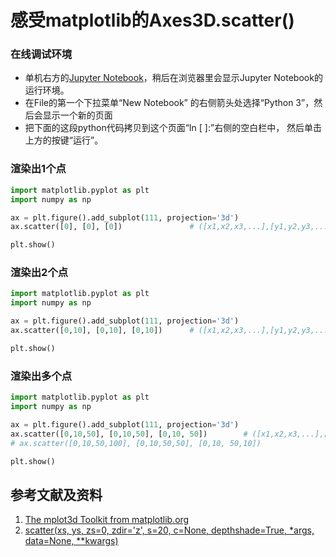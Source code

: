 # 感受matplotlib的Axes3D.scatter()

### 在线调试环境

- 单机右方的[Jupyter Notebook](https://mybinder.org/v2/gh/ipython/ipython-in-depth/master?filepath=binder/Index.ipynb)，稍后在浏览器里会显示Jupyter Notebook的运行环境。
- 在File的第一个下拉菜单“New Notebook” 的右侧箭头处选择“Python 3”，然后会显示一个新的页面
- 把下面的这段python代码拷贝到这个页面“In [ ]:”右侧的空白栏中， 然后单击上方的按键“运行”。

### 渲染出1个点
 
```python
import matplotlib.pyplot as plt
import numpy as np

ax = plt.figure().add_subplot(111, projection='3d')
ax.scatter([0], [0], [0])				# ([x1,x2,x3,...],[y1,y2,y3,...],[z1,z2,z3,...]) 

plt.show()
```

### 渲染出2个点

```python
import matplotlib.pyplot as plt
import numpy as np

ax = plt.figure().add_subplot(111, projection='3d')
ax.scatter([0,10], [0,10], [0,10])		# ([x1,x2,x3,...],[y1,y2,y3,...],[z1,z2,z3,...]) 

plt.show()
```

### 渲染出多个点

```python
import matplotlib.pyplot as plt
import numpy as np

ax = plt.figure().add_subplot(111, projection='3d')
ax.scatter([0,10,50], [0,10,50], [0,10, 50])		# ([x1,x2,x3,...],[y1,y2,y3,...],[z1,z2,z3,...]) 
# ax.scatter([0,10,50,100], [0,10,50,50], [0,10, 50,10])

plt.show()
```

## 参考文献及资料

1. [The mplot3d Toolkit from matplotlib.org](https://matplotlib.org/stable/tutorials/toolkits/mplot3d.html)
2. [scatter(xs, ys, zs=0, zdir='z', s=20, c=None, depthshade=True, *args, data=None, **kwargs)](https://matplotlib.org/stable/api/_as_gen/mpl_toolkits.mplot3d.axes3d.Axes3D.html#mpl_toolkits.mplot3d.axes3d.Axes3D.scatter)

